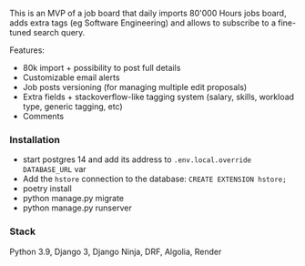 This is an MVP of a job board that daily imports 80'000 Hours jobs board, adds extra tags (eg Software Engineering) and allows to subscribe to a fine-tuned search query.

Features:
- 80k import + possibility to post full details
- Customizable email alerts
- Job posts versioning (for managing multiple edit proposals)
- Extra fields + stackoverflow-like tagging system (salary, skills, workload type, generic tagging, etc)
- Comments

### Installation

- start postgres 14 and add its address to `.env.local.override` `DATABASE_URL` var
- Add the `hstore` connection to the database: `CREATE EXTENSION hstore;`
- poetry install
- python manage.py migrate
- python manage.py runserver

### Stack

Python 3.9, Django 3, Django Ninja, DRF, Algolia, Render
